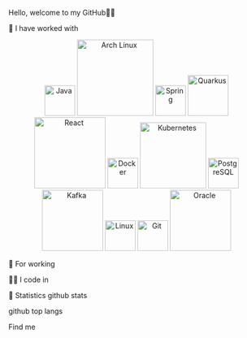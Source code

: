 Hello, welcome to my GitHub👋🎉
							   

🌱 I have worked with


<p align="center">
  <img src="https://cdn.jsdelivr.net/gh/devicons/devicon/icons/java/java-original.svg" width="60" alt="Java" />
  <img src="https://archlinux.org/static/logos/archlinux-logo-dark-scalable.svg" width="150" alt="Arch Linux" />
  <img src="https://cdn.jsdelivr.net/gh/devicons/devicon/icons/spring/spring-original.svg" width="60" alt="Spring" />
  <img src="https://natancode.com/wp-content/uploads/2024/03/quarkus-logo.png" width="80" alt="Quarkus" />
 <img src="https://images.icon-icons.com/2699/PNG/512/reactjs_logo_icon_170805.png" width="140" alt="React" /> 
  <img src="https://cdn.jsdelivr.net/gh/devicons/devicon/icons/docker/docker-original.svg" width="60" alt="Docker" />
  <img src="https://camo.githubusercontent.com/9c0c26d6cba1657a95cbe34462bfb13e05e87e4972c4630e0c90e2932cb61492/68747470733a2f2f7777772e766563746f726c6f676f2e7a6f6e652f6c6f676f732f6b756265726e657465732f6b756265726e657465732d617232312e737667" width="130" alt="Kubernetes" />
  <img src="https://cdn.jsdelivr.net/gh/devicons/devicon/icons/postgresql/postgresql-original.svg" width="60" alt="PostgreSQL" />
  <img src="https://camo.githubusercontent.com/5ef4f0f2e2396d358efe71fc497c5e54f8e70606c272d217c99adb5f9afa8f54/68747470733a2f2f7777772e766563746f726c6f676f2e7a6f6e652f6c6f676f732f6170616368655f6b61666b612f6170616368655f6b61666b612d617232312e737667" width="120" alt="Kafka" />
  <img src="https://upload.wikimedia.org/wikipedia/commons/a/af/Tux.png" width="60" alt="Linux" />
  <img src="https://cdn.jsdelivr.net/gh/devicons/devicon/icons/git/git-original.svg" width="60" alt="Git" />
  <img src="https://upload.wikimedia.org/wikipedia/commons/5/50/Oracle_logo.svg" width="120" alt="Oracle" />
</p>


📅 For working


👷‍♂️ I code in
 

🎯 Statistics
github stats

github top langs

Find me
   